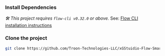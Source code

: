 ### Install Dependencies

_🛠 This project requires `flow-cli v0.32.0` or above._ See: [Flow CLI installation instructions](https://docs.onflow.org/flow-cli)

### Clone the project

```sh
git clone https://github.com/Troon-Technologies-LLC/xGStuidio-Flow-Smart-Contract
```

